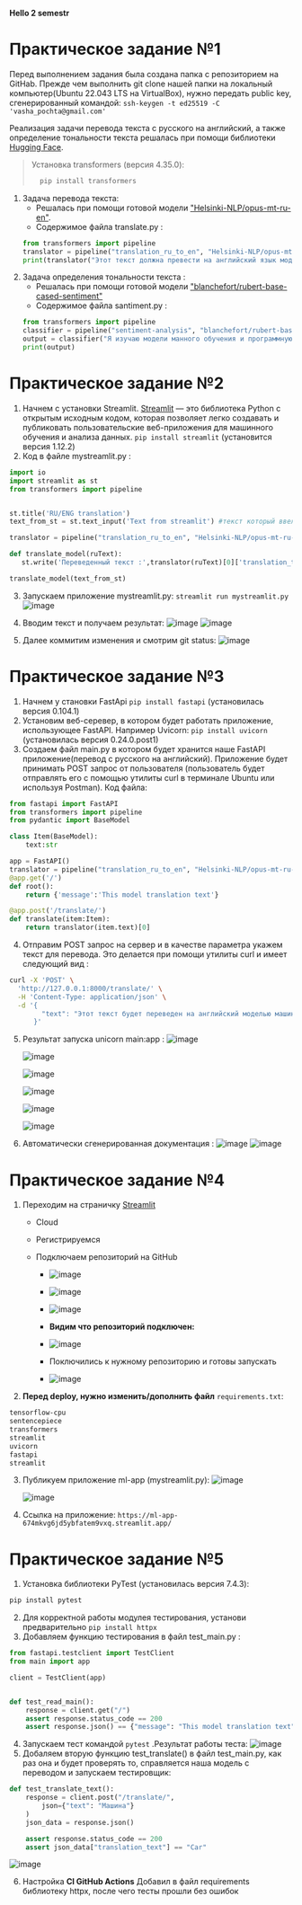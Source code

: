 **Hello 2 semestr**

# **Практическое задание №1**

Перед выполнением задания была создана папка с репозиторием на GitHab. Прежде чем выполнить git clone нашей папки на локальный компьютер(Ubuntu 22.043 LTS на VirtualBox), нужно передать public key, сгенерированный командой: ``ssh-keygen -t ed25519 -C 'vasha_pochta@gmail.com'``

Реализация задачи перевода текста с русского на английский, а также определение тональности текста решалась при помощи библиотеки [Hugging Face](https://huggingface.co/).

>Установка transformers (версия 4.35.0):
>```python
>   pip install transformers
>```


1. Задача перевода текста:
    + Решалась при помощи готовой модели  ["Helsinki-NLP/opus-mt-ru-en"](https://huggingface.co/Helsinki-NLP/opus-mt-ru-en).
    + Содержимое файла translate.py :
    ```python
    from transformers import pipeline
    translator = pipeline("translation_ru_to_en", "Helsinki-NLP/opus-mt-ru-en")
    print(translator("Этот текст должна превести на английский язык модель машинного обучения"))

    ``` 
2. Задача определения тональности текста :
    + Решалась при помощи готовой модели ["blanchefort/rubert-base-cased-sentiment"](https://huggingface.co/blanchefort/rubert-base-cased-sentiment)
    + Содержимое файла santiment.py :
    ```python
    from transformers import pipeline
    classifier = pipeline("sentiment-analysis", "blanchefort/rubert-base-cased-sentiment")
    output = classifier("Я изучаю модели манного обучения и программную инженерию")
    print(output)
    ```

# **Практическое задание №2**
  1. Начнем с установки Streamlit. [Streamlit](https://docs.streamlit.io/) — это библиотека Python с открытым исходным кодом, которая позволяет легко создавать и публиковать  пользовательские веб-приложения для машинного обучения и анализа данных. ``pip install streamlit`` (установится версия 1.12.2)
 2. Код в файле mystreamlit.py : 
 ```python
import io
import streamlit as st
from transformers import pipeline


st.title('RU/ENG translation')
text_from_st = st.text_input('Text from streamlit') #текст который ввел пользователь на страничке в браузере

translator = pipeline("translation_ru_to_en", "Helsinki-NLP/opus-mt-ru-en")

def translate_model(ruText):
    st.write('Переведенный текст :',translator(ruText)[0]['translation_text'])

translate_model(text_from_st)
 ```
 
3. Запускаем приложение mystreamlit.py:
    ``streamlit run mystreamlit.py``
      ![image](https://github.com/SergeyOdintsov01/ml-app/assets/149817675/221fec39-c900-437e-a469-ddc1fdd1cb73)

4. Вводим текст и получаем результат:
    ![image](https://github.com/SergeyOdintsov01/ml-app/assets/149817675/3f46e666-6006-4ba5-950b-2fd46df4ba23)
    ![image](https://github.com/SergeyOdintsov01/ml-app/assets/149817675/513cf7b4-6878-402f-aac7-4b1bf268271e)


5. Далее коммитим изменения и смотрим git status:
    ![image](https://github.com/SergeyOdintsov01/ml-app/assets/149817675/0ecf1f78-0058-41ac-afab-91012bfe5b55)






# **Практическое задание №3**

1. Начнем у становки FastApi ``pip install fastapi`` (установилась версия 0.104.1)
2. Установим веб-серевер, в котором будет работать приложение, использующее FastAPI. Например Uvicorn: 
``pip install uvicorn`` (установилась версия 0.24.0.post1)
3. Создаем файл main.py в котором будет хранится наше FastAPI приложение(перевод с русского на английский). Приложение будет принимать POST запрос от пользователя (пользователь будет отправлять его с помощью утилиты curl в терминале Ubuntu или используя Postman). Код файла:
```python
from fastapi import FastAPI
from transformers import pipeline
from pydantic import BaseModel

class Item(BaseModel):
    text:str

app = FastAPI()
translator = pipeline("translation_ru_to_en", "Helsinki-NLP/opus-mt-ru-en")
@app.get('/')
def root():
    return {'message':'This model translation text'}

@app.post('/translate/')
def translate(item:Item):
    return translator(item.text)[0]
```
4. Отправим POST запрос на сервер и в качестве параметра укажем текст для перевода. Это делается при помощи утилиты curl и имеет следующий вид :
```bash
curl -X 'POST' \
  'http://127.0.0.1:8000/translate/' \
  -H 'Content-Type: application/json' \
  -d '{
        "text": "Этот текст будет переведен на английский моделью машинного обучения"
      }'

```

5. Результат запуска unicorn main:app :
   ![image](https://github.com/SergeyOdintsov01/ml-app/assets/149817675/8b069b84-f7ea-490a-9192-560b51c18bf2)
   
   ![image](https://github.com/SergeyOdintsov01/ml-app/assets/149817675/5af56ce0-10e2-4c82-8e23-36c08ef4a5c4)
   
   ![image](https://github.com/SergeyOdintsov01/ml-app/assets/149817675/3c9cda66-1ae6-46be-8271-ad1eba1461c7)
   
   ![image](https://github.com/SergeyOdintsov01/ml-app/assets/149817675/db4c923e-71b7-4ba3-9883-1ec3e58404c9)
   
   ![image](https://github.com/SergeyOdintsov01/ml-app/assets/149817675/f62370f5-2b1c-4f77-aaeb-1bb1a2ba93c9)
   
   ![image](https://github.com/SergeyOdintsov01/ml-app/assets/149817675/121e2042-17e2-4980-a115-382c61a97d4c)

6. Автоматически сгенерированная документация :
![image](https://github.com/SergeyOdintsov01/ml-app/assets/149817675/5c1ec081-652d-407b-ae6b-7276dd0a3c54)
![image](https://github.com/SergeyOdintsov01/ml-app/assets/149817675/60266f6b-5123-4b8d-96d3-c559d7ee273d)


 # **Практическое задание №4**
1. Переходим на страничку [Streamlit](https://streamlit.io/cloud)
    + Cloud
    + Регистрируемся
    + Подключаем репозиторий на GitHub

        + ![image](https://github.com/SergeyOdintsov01/ml-app/assets/149817675/941717ff-27f4-4947-ae6d-6b4451955cac)

        + ![image](https://github.com/SergeyOdintsov01/ml-app/assets/149817675/51fa7a34-048d-4eb3-9222-c0fcf7ae05f0)

        + ![image](https://github.com/SergeyOdintsov01/ml-app/assets/149817675/6dca161b-d5a4-4af8-9004-40d3f3a87776)

        + **Видим что репозиторий подключен:**
        + ![image](https://github.com/SergeyOdintsov01/ml-app/assets/149817675/e7739a37-febc-4cca-81bf-c053fd888d76)
        + Поключились к нужному репозиторию и готовы запускать
        + ![image](https://github.com/SergeyOdintsov01/ml-app/assets/149817675/2798187a-187d-4622-9505-8746f5bab703)

2. **Перед deploy, нужно изменить/дополнить файл** ``requirements.txt``:
```bash
tensorflow-cpu
sentencepiece
transformers
streamlit
uvicorn
fastapi
streamlit
```
3. Публикуем приложение ml-app (mystreamlit.py):
    ![image](https://github.com/SergeyOdintsov01/ml-app/assets/149817675/af70e36a-b4e3-4c05-84d3-0bbce02409b3)

    ![image](https://github.com/SergeyOdintsov01/ml-app/assets/149817675/ae7d94e2-403f-4075-8f39-09b9a329eb42)

4. Ссылка на приложение: ``https://ml-app-674mkvg6jd5ybfatem9vxq.streamlit.app/``


# **Практическое задание №5**
1. Установка библиотеки PyTest (установилась версия 7.4.3): 
```bash
pip install pytest
```
2. Для корректной работы модулея тестирования, установи предварительно ```pip install httpx```
3. Добавляем функцию тестирования в файл test_main.py : 
```python
from fastapi.testclient import TestClient
from main import app

client = TestClient(app)


def test_read_main():
    response = client.get("/")
    assert response.status_code == 200
    assert response.json() == {"message": "This model translation text"}
```
4. Запускаем тест командой ``pytest`` .Результат работы теста:
![image](https://github.com/SergeyOdintsov01/ml-app/assets/149817675/6a1165bc-114e-4185-9fe8-7b5a8513076e)
5. Добаляем вторую функцию test_translate() в файл test_main.py, как раз она и будет проверять то, справляется наша модель с переводом и запускаем тестировщик:
```python
def test_translate_text():
    response = client.post("/translate/",
        json={"text": "Машина"}
    )
    json_data = response.json()

    assert response.status_code == 200
    assert json_data["translation_text"] == "Car"
```
![image](https://github.com/SergeyOdintsov01/ml-app/assets/149817675/13da85b8-d873-4d06-b490-13073b758efa)

6. Настройка **CI GitHub Actions**
Добавил в файл requirements библиотеку httpx, после чего тесты прошли без ошибок

